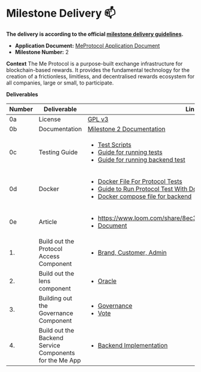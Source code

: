 # Milestone Delivery :mailbox:

**The delivery is according to the official [milestone delivery guidelines](https://github.com/w3f/Grants-Program/blob/master/docs/Support%20Docs/milestone-deliverables-guidelines.md).**  

* **Application Document:** [MeProtocol Application Document](https://github.com/w3f/Grants-Program/blob/master/applications/MeProtocol.md)
* **Milestone Number:** 2

**Context**
The Me Protocol is a purpose-built exchange infrastructure for blockchain-based rewards. It provides the fundamental technology for the creation of a frictionless, limitless, and decentralised rewards ecosystem for all companies, large or small, to participate.

**Deliverables**

| Number | Deliverable | Link | Notes |
| ------------- | ------------- | ------------- |------------- |
| 0a | License |[GPL v3](https://github.com/Me-Protocol/rusty-protocol-v0.1/blob/milestone-1/license.md)| ...| 
| 0b | Documentation | [Milestone 2 Documentation](https://github.com/Me-Protocol/rusty-protocol-v0.1/blob/milestone-2/README.md)  | ...| 
| 0c | Testing Guide |<ul> <li> [Test Scripts](https://github.com/Me-Protocol/rusty-protocol-v0.1/tree/milestone-2/tests)  </li> <li> [Guide for running tests](https://github.com/Me-Protocol/rusty-protocol-v0.1/blob/milestone-2/testing_guide.md) </li>  <li> [Guide for running backend test](https://github.com/Me-Protocol/Rusty-Protocol-Backend-Portal/blob/Milestone-2/Local.md) </li></ul>| ...| 
| 0d | Docker |<ul> <li>[Docker File For Protocol Tests](https://github.com/Me-Protocol/rusty-protocol-v0.1/tree/milestone-2/Dockerfile)</li><li> [Guide to Run Protocol Test With Docker File](https://github.com/Me-Protocol/rusty-protocol-v0.1/tree/milestone-2/testing_guide.md#running-the-docker-file-for-the-e2e-test)</li> <li> [Docker compose file for backend]( https://github.com/Me-Protocol/Rusty-Protocol-Backend-Portal/blob/main/docker-compose.yml)</li>   </ul>| ...| 
| 0e | Article | <ul> <li>https://www.loom.com/share/8ec3df74fb414049a7e1f10a7f2aa7b5</li><li>[Document](https://drive.google.com/file/d/1sHMD_ZAZE8laRbTjFTAkWKcSXmEIWnFB/view?usp=sharing)</li></ul>| ...| 
| 1. | Build out the Protocol Access Component | <ul>  <li>[Brand, Customer, Admin](https://github.com/Me-Protocol/rusty-protocol-v0.1/tree/milestone-2/contracts/modules/services/services)</li></ul> | ...| 
| 2. |  Build out the lens component  |<ul>  <li>[Oracle](https://github.com/Me-Protocol/rusty-protocol-v0.1/tree/milestone-2/contracts/modules/services/oracle)</li> | ...| 
| 3. | Building out the Governance Component |<ul>  <li> [Governance](https://github.com/Me-Protocol/rusty-protocol-v0.1/tree/milestone-2/contracts/modules/peripherals/governance) </li><li> [Vote](https://github.com/Me-Protocol/rusty-protocol-v0.1/tree/milestone-2/contracts/modules/peripherals/votes)| ...| 
| 4. | Build out the Backend Service Components for the Me App|<ul>  <li> [Backend Implementation](https://github.com/Me-Protocol/Rusty-Protocol-Backend-Portal/tree/main/src) </li> </ul> | ...| 

